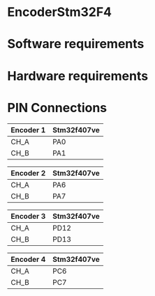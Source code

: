 # EncoderStm32F4
# Software requirements
# Hardware requirements
# PIN Connections

| Encoder 1  | Stm32f407ve |                     
| ------------- | ------------- |
| CH_A  | PA0  |
| CH_B  | PA1  |

| Encoder 2  | Stm32f407ve |
| ------------- | ------------- |            
| CH_A  | PA6  |
| CH_B  | PA7  |

| Encoder 3 | Stm32f407ve |                     
| ------------- | ------------- |
| CH_A  | PD12  |
| CH_B  | PD13  |

| Encoder 4  | Stm32f407ve |
| ------------- | ------------- |            
| CH_A  | PC6  |
| CH_B  | PC7  |
